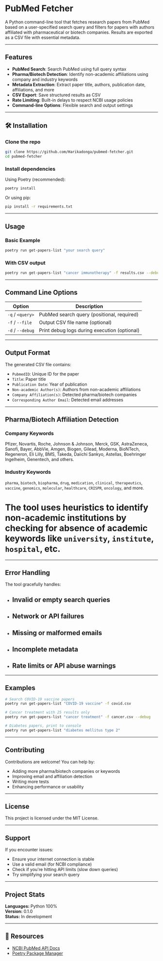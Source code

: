
# PubMed Fetcher

A Python command-line tool that fetches research papers from PubMed based on a user-specified search query and filters for papers with authors affiliated with pharmaceutical or biotech companies. Results are exported as a CSV file with essential metadata.

---

##  Features

-  **PubMed Search**: Search PubMed using full query syntax
-  **Pharma/Biotech Detection**: Identify non-academic affiliations using company and industry keywords
-  **Metadata Extraction**: Extract paper title, authors, publication date, affiliations, and more
-  **CSV Export**: Save structured results as CSV
-  **Rate Limiting**: Built-in delays to respect NCBI usage policies
-  **Command-line Options**: Flexible search and output settings

---

## 🛠 Installation

### Clone the repo

```bash
git clone https://github.com/Harikadonga/pubmed-fetcher.git
cd pubmed-fetcher
```

### Install dependencies

Using Poetry (recommended):

```bash
poetry install
```

Or using pip:

```bash
pip install -r requirements.txt
```

---

##  Usage

### Basic Example

```bash
poetry run get-papers-list "your search query"
```

### With CSV output

```bash
poetry run get-papers-list "cancer immunotherapy" -f results.csv --debug
```

---

##  Command Line Options

| Option           | Description                                      |
|------------------|--------------------------------------------------|
| `-q` / `<query>` | PubMed search query (positional, required)       |
| `-f` / `--file`  | Output CSV file name (optional)                  |
| `-d` / `--debug` | Print debug logs during execution (optional)     |

---

##  Output Format

The generated CSV file contains:

- `PubmedID`: Unique ID for the paper
- `Title`: Paper title
- `Publication Date`: Year of publication
- `Non-academic Author(s)`: Authors from non-academic affiliations
- `Company Affiliation(s)`: Detected pharma/biotech companies
- `Corresponding Author Email`: Detected email addresses

---

##  Pharma/Biotech Affiliation Detection

### Company Keywords
Pfizer, Novartis, Roche, Johnson & Johnson, Merck, GSK, AstraZeneca, Sanofi, Bayer, AbbVie, Amgen, Biogen, Gilead, Moderna, BioNTech, Regeneron, Eli Lilly, BMS, Takeda, Daiichi Sankyo, Astellas, Boehringer Ingelheim, Genentech, and others.

### Industry Keywords
`pharma`, `biotech`, `biopharma`, `drug`, `medication`, `clinical`, `therapeutics`, `vaccine`, `genomics`, `molecular`, `healthcare`, `CRISPR`, `oncology`, and more.

# The tool uses heuristics to identify non-academic institutions by checking for absence of academic keywords like `university`, `institute`, `hospital`, etc.

---

##  Error Handling

The tool gracefully handles:

- ## Invalid or empty search queries
- ## Network or API failures
- ## Missing or malformed emails
- ## Incomplete metadata
- ## Rate limits or API abuse warnings

---

##  Examples

```bash
# Search COVID-19 vaccine papers
poetry run get-papers-list "COVID-19 vaccine" -f covid.csv

# Cancer treatment with 25 results only
poetry run get-papers-list "cancer treatment" -f cancer.csv --debug

# Diabetes papers, print to console
poetry run get-papers-list "diabetes mellitus type 2"
```

---

##  Contributing

Contributions are welcome! You can help by:

- Adding more pharma/biotech companies or keywords
- Improving email and affiliation detection
- Writing more tests
- Enhancing performance or usability

---

##  License

This project is licensed under the MIT License.

---

##  Support

If you encounter issues:

- Ensure your internet connection is stable
- Use a valid email (for NCBI compliance)
- Check if you're hitting API limits (slow down queries)
- Try simplifying your search query

---

##  Project Stats

**Languages:** Python 100%  
**Version:** 0.1.0  
**Status:** In development  

---

## 🔗 Resources

- [NCBI PubMed API Docs](https://www.ncbi.nlm.nih.gov/books/NBK25501/)
- [Poetry Package Manager](https://python-poetry.org/)
